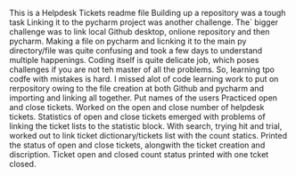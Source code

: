 This is a Helpdesk Tickets readme file
Building up a repository was a tough task
Linking it to the pycharm project was another challenge. The` bigger challenge was to link local Github desktop, onlione repository and then pycharm.
Making a file on pycharm and licnking it to the main py directory/file was quite confusing and took a few days to understand multiple happenings.
Coding itself is quite delicate job, which poses challenges if you are not teh master of all the problems.
So, learning tpo codfe with mistakes is hard.
I missed alot of code learning work to put on rerpository owing to the file creation at both Github and pycharm and importing and linking all together.
Put names of the users
Practiced open and close tickets.
Worked on the open and close number of helpdesk tickets.
Statistics of open and close tickets emerged with problems of linking the ticket lists to the statistic block.
With search, trying hit and trial, worked out to link ticket dictionary/tickets list with the count statics.
Printed the status of open and close tickets, alongwith the ticket creation and discription. 
Ticket open and closed count status printed with one tcket closed.
